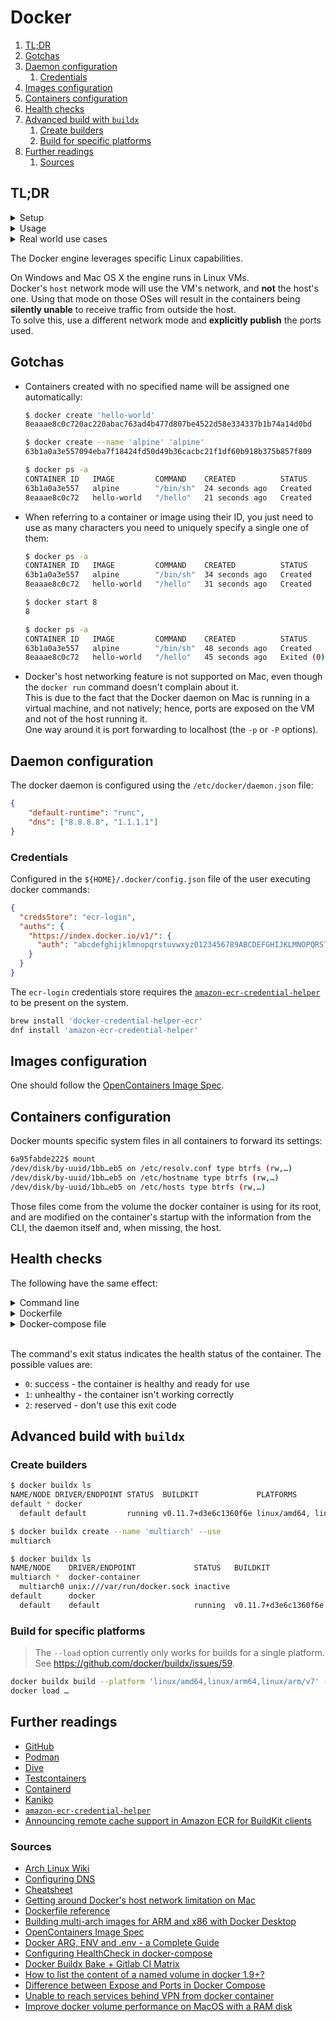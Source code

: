 # Docker

1. [TL;DR](#tldr)
1. [Gotchas](#gotchas)
1. [Daemon configuration](#daemon-configuration)
   1. [Credentials](#credentials)
1. [Images configuration](#images-configuration)
1. [Containers configuration](#containers-configuration)
1. [Health checks](#health-checks)
1. [Advanced build with `buildx`](#advanced-build-with-buildx)
   1. [Create builders](#create-builders)
   1. [Build for specific platforms](#build-for-specific-platforms)
1. [Further readings](#further-readings)
   1. [Sources](#sources)

## TL;DR

<details>
  <summary>Setup</summary>

| OS       | Setup type       | Engine configuration file                                                  | Settings                                                          | Data directory          |
| -------- | ---------------- | -------------------------------------------------------------------------- | ----------------------------------------------------------------- | ----------------------- |
| Linux    | Engine, regular  | `/etc/docker/daemon.json`                                                  |                                                                   | `/var/lib/docker`       |
| Linux    | Engine, rootless | `${XDG_CONFIG_HOME}/docker/daemon.json`<br/>`~/.config/docker/daemon.json` |                                                                   |                         |
| Linux    | Docker Desktop   | `${HOME}/.docker/daemon.json`                                              | `${HOME}/.docker/desktop/settings.json`                           |                         |
| Mac OS X | Docker Desktop   | `${HOME}/.docker/daemon.json`                                              | `${HOME}/Library/Group Containers/group.com.docker/settings.json` |                         |
| Windows  | Docker Desktop   | `C:\ProgramData\docker\config\daemon.json`                                 | `C:\Users\UserName\AppData\Roaming\Docker\settings.json`          | `C:\ProgramData\docker` |

```sh
# Install.
brew install --cask 'docker'
sudo zypper install 'docker'

# Configure.
vim '/etc/docker/daemon.json'
jq -i '."log-level"="info"' '/etc/docker/daemon.json'
jq -i '.dns=["8.8.8.8", "1.1.1.1"]' "${HOME}/.docker/daemon.json"
```

</details>
<details>
  <summary>Usage</summary>

```sh
# Show locally available images.
docker images -a

# Search for images.
docker search 'boinc'

# Login to registries.
docker login
docker login -u 'username' -p 'password'
aws ecr get-login-password \
| docker login --username 'AWS' --password-stdin '012345678901.dkr.ecr.eu-east-2.amazonaws.com'

# Pull images.
docker pull 'alpine:3.14'
docker pull 'boinc/client:latest'
docker pull 'moby/buildkit@sha256:00d2…'
docker pull 'pulumi/pulumi-nodejs:3.112.0@sha256:37a0…'
docker pull 'quay.io/strimzi/kafka:latest-kafka-3.6.1'
docker pull '012345678901.dkr.ecr.eu-west-1.amazonaws.com/example-com/syncthing:1.27.8'

# Remove images.
docker rmi 'node'
docker rmi 'alpine:3.14'
docker rmi 'f91a431c5276'

# Create containers.
docker create -h 'alpine-test-host' --name 'alpine-test-container' 'alpine:3.19'
docker create … 'quay.io/strimzi/kafka:latest-kafka-3.6.1'

# Start containers.
docker start 'alpine-test-container'
docker start 'bdbe3f45'

# Create and start containers.
docker run 'hello-world'
docker run -ti --rm --platform 'linux/amd64' 'alpine:3.19' cat '/etc/apk/repositories'
docker run -d --name 'boinc' --network='host' --pid='host' -v 'boinc:/var/lib/boinc' \
  -e BOINC_GUI_RPC_PASSWORD='123' -e BOINC_CMD_LINE_OPTIONS='--allow_remote_gui_rpc' \
  'boinc/client'

# Gracefully stop containers.
docker stop 'alpine-test'
docker stop -t '0' 'bdbe3f45'

# Kill containers.
docker kill 'alpine-test'

# Restart containers.
docker restart 'alpine-test'
docker restart 'bdbe3f45'

# Show containers' status.
docker ps
docker ps --all

# List containers with specific metadata values.
docker ps -f 'name=pihole' -f 'status=running' -f 'health=healthy' -q

# Execute commands inside *running* containers.
docker exec 'app_web_1' tail 'logs/development.log'
docker exec -ti 'alpine-test' 'sh'

# Show containers' output.
docker logs -f 'alpine-test'
docker logs --since '1m' 'dblab_server' --details
docker logs --since '2024-05-01' -n '100' 'mariadb'
docker logs --since '2024-08-01T23:11:35' --until '2024-08-05T20:43:35' 'gitlab'

# List processes running inside containers.
docker top 'alpine-test'

# Show information on containers.
docker inspect 'alpine-test'
docker inspect --format='{{index .RepoDigests 0}}' 'pulumi/pulumi-nodejs:3.112.0'

# Build a docker image.
docker build -t 'private/alpine:3.14' .

# Tag images.
docker tag 'alpine:3.14' 'private/alpine:3.14'
docker tag 'f91a431c5276' 'pulumi/pulumi-nodejs:3.112.0'

# Push images.
docker push 'private/alpine:3.14'

# Export images to tarballs.
docker save 'alpine:3.14' -o 'alpine.tar'
docker save 'hello-world' > 'hw.tar'

# Load images from tarballs.
docker load -i 'hw.tar'

# Delete containers.
docker rm 'alpine-test'
docker rm -f '87b27'

# Cleanup.
docker logout
docker rmi 'alpine'
docker image prune -a
docker system prune -a

# List networks.
docker network ls

# Inspect networks.
docker network inspect 'monitoring_default'

# Create volumes.
docker volume create 'volume-name'

# List volumes.
docker volume list

# Inspect volumes.
docker volume inspect 'volume-name'

# Display a summary of the vulnerabilities in images.
# If not given any input, it targets the most recently built image.
docker scout qv
docker scout quickview 'debian:unstable-slim'
docker scout quickview 'archive://hw.tar'

# Display vulnerabilities in images.
docker scout cves
docker scout cves 'alpine'
docker scout cves 'archive://alpine.tar'
docker scout cves --format 'sarif' --output 'alpine.sarif.json' 'oci-dir://alpine'
docker scout cves --format 'only-packages' --only-package-type 'golang' --only-vuln-packages 'fs://.'

# Display base image update recommendations.
docker scout recommendations
docker scout recommendations 'golang:1.19.4' --only-refresh
docker scout recommendations 'golang:1.19.4' --only-update

# List builders.
docker buildx ls

# Create builders.
docker buildx create --name 'builder_name'

# Switch between builders.
docker buildx use 'builder_name'
docker buildx create --name 'builder_name' --use

# Modify builders.
docker buildx create --node 'builder_name'

# Build images.
# '--load' currently only works for builds for a single platform.
docker buildx build -t 'image:tag' --load '.'
docker buildx build … -t 'image:tag' --load --platform 'linux/amd64' '.'
docker buildx build … --push \
  --cache-to 'mode=max,image-manifest=true,oci-mediatypes=true,type=registry,ref=012345678901.dkr.ecr.eu-west-2.amazonaws.com/buildkit-test:cache \
  --cache-from type=registry,ref=012345678901.dkr.ecr.eu-west-2.amazonaws.com/buildkit-test:cache \
  --platform 'linux/amd64,linux/arm64,linux/arm/v7' '.'

# Remove builders.
docker buildx rm 'builder_name'

# Pull images used in compositions.
docker compose pull

# Start compositions.
docker compose up
docker compose up -d

# Execute commands in compositions' containers
docker compose exec 'service-name' 'ls' '-Al'

# Get logs.
docker compose logs
docker compose logs -f --index='3' 'service-name'

# End compositions.
docker compose down
```

</details>
<details style="margin: 0 0 1em 0">
  <summary>Real world use cases</summary>

```sh
# Get the SHAsum of images.
docker inspect --format='{{index .RepoDigests 0}}' 'node:18-buster'

# Act upon files in volumes.
sudo ls "$(docker volume inspect --format '{{.Mountpoint}}' 'baikal_config')"
sudo vim "$(docker volume inspect --format '{{.Mountpoint}}' 'gitea_config')/app.ini"

# Send images to other nodes with Docker.
docker save 'local/image:latest' | ssh -C 'user@remote.host' docker load
```

</details>

The Docker engine leverages specific Linux capabilities.

On Windows and Mac OS X the engine runs in Linux VMs.<br/>
Docker's `host` network mode will use the VM's network, and **not** the host's one. Using that mode on those OSes will
result in the containers being **silently unable** to receive traffic from outside the host.<br/>
To solve this, use a different network mode and **explicitly publish** the ports used.

## Gotchas

- Containers created with no specified name will be assigned one automatically:

  ```sh
  $ docker create 'hello-world'
  8eaaae8c0c720ac220abac763ad4b477d807be4522d58e334337b1b74a14d0bd

  $ docker create --name 'alpine' 'alpine'
  63b1a0a3e557094eba7f18424fd50d49b36cacbc21f1df60b918b375b857f809

  $ docker ps -a
  CONTAINER ID   IMAGE         COMMAND    CREATED          STATUS    PORTS   NAMES
  63b1a0a3e557   alpine        "/bin/sh"  24 seconds ago   Created           alpine
  8eaaae8c0c72   hello-world   "/hello"   21 seconds ago   Created           sleepy_brown
  ```

- When referring to a container or image using their ID, you just need to use as many characters you need to uniquely
  specify a single one of them:

  ```sh
  $ docker ps -a
  CONTAINER ID   IMAGE         COMMAND    CREATED          STATUS    PORTS   NAMES
  63b1a0a3e557   alpine        "/bin/sh"  34 seconds ago   Created           alpine
  8eaaae8c0c72   hello-world   "/hello"   31 seconds ago   Created           sleepy_brown

  $ docker start 8
  8

  $ docker ps -a
  CONTAINER ID   IMAGE         COMMAND    CREATED          STATUS                      PORTS   NAMES
  63b1a0a3e557   alpine        "/bin/sh"  48 seconds ago   Created                             alpine
  8eaaae8c0c72   hello-world   "/hello"   45 seconds ago   Exited (0) 10 seconds ago           sleepy_brown
  ```

- Docker's host networking feature is not supported on Mac, even though the `docker run` command doesn't complain about
  it.<br/>
  This is due to the fact that the Docker daemon on Mac is running in a virtual machine, and not natively; hence, ports
  are exposed on the VM and not of the host running it.<br/>
  One way around it is port forwarding to localhost (the `-p` or `-P` options).

## Daemon configuration

The docker daemon is configured using the `/etc/docker/daemon.json` file:

```json
{
    "default-runtime": "runc",
    "dns": ["8.8.8.8", "1.1.1.1"]
}
```

### Credentials

Configured in the `${HOME}/.docker/config.json` file of the user executing docker commands:

```json
{
  "credsStore": "ecr-login",
  "auths": {
    "https://index.docker.io/v1/": {
      "auth": "abcdefghijklmnopqrstuvwxyz0123456789ABCDEFGHIJKLMNOPQRSTUVWXYZ101234"
    }
  }
}
```

The `ecr-login` credentials store requires the [`amazon-ecr-credential-helper`][amazon-ecr-credential-helper] to be
present on the system.

```sh
brew install 'docker-credential-helper-ecr'
dnf install 'amazon-ecr-credential-helper'
```

## Images configuration

One should follow the [OpenContainers Image Spec].

## Containers configuration

Docker mounts specific system files in all containers to forward its settings:

```sh
6a95fabde222$ mount
/dev/disk/by-uuid/1bb…eb5 on /etc/resolv.conf type btrfs (rw,…)
/dev/disk/by-uuid/1bb…eb5 on /etc/hostname type btrfs (rw,…)
/dev/disk/by-uuid/1bb…eb5 on /etc/hosts type btrfs (rw,…)
```

Those files come from the volume the docker container is using for its root, and are modified on the container's startup
with the information from the CLI, the daemon itself and, when missing, the host.

## Health checks

The following have the same effect:

<details><summary>Command line</summary>

```sh
docker run … \
  --health-cmd 'curl --fail --insecure --silent --show-error http://localhost/ || exit 1' \
  --health-interval '5m' \
  --health-timeout '3s' \
  --health-retries '4' \
  --health-start-period '10s'
```

</details>
<details><summary>Dockerfile</summary>

```Dockerfile
HEALTHCHECK --interval=5m --timeout=3s --start-period=10s --retries=4 \
  CMD curl --fail --insecure --silent --show-error http://localhost/ || exit 1
```

</details>
<details><summary>Docker-compose file</summary>

```yaml
version: '3.6'
services:
  web-server:
    healthcheck:
      test: curl --fail --insecure --silent --show-error http://localhost/ || exit 1
      interval: 5m
      timeout: 3s
      retries: 4
      start_period: 10s
    …
```

</details><br/>

The command's exit status indicates the health status of the container. The possible values are:

- `0`: success - the container is healthy and ready for use
- `1`: unhealthy - the container isn't working correctly
- `2`: reserved - don't use this exit code

## Advanced build with `buildx`

### Create builders

```sh
$ docker buildx ls
NAME/NODE DRIVER/ENDPOINT STATUS  BUILDKIT             PLATFORMS
default * docker
  default default         running v0.11.7+d3e6c1360f6e linux/amd64, linux/amd64/v2, linux/amd64/v3, linux/386

$ docker buildx create --name 'multiarch' --use
multiarch

$ docker buildx ls
NAME/NODE    DRIVER/ENDPOINT             STATUS   BUILDKIT             PLATFORMS
multiarch *  docker-container
  multiarch0 unix:///var/run/docker.sock inactive
default      docker
  default    default                     running  v0.11.7+d3e6c1360f6e linux/amd64, linux/amd64/v2, linux/amd64/v3, linux/386
```

### Build for specific platforms

> The `--load` option currently only works for builds for a single platform.<br/>
> See <https://github.com/docker/buildx/issues/59>.

```sh
docker buildx build --platform 'linux/amd64,linux/arm64,linux/arm/v7' -t 'image:tag' '.'
docker load …
```

## Further readings

- [GitHub]
- [Podman]
- [Dive]
- [Testcontainers]
- [Containerd]
- [Kaniko]
- [`amazon-ecr-credential-helper`][amazon-ecr-credential-helper]
- [Announcing remote cache support in Amazon ECR for BuildKit clients]

### Sources

- [Arch Linux Wiki]
- [Configuring DNS]
- [Cheatsheet]
- [Getting around Docker's host network limitation on Mac]
- [Dockerfile reference]
- [Building multi-arch images for ARM and x86 with Docker Desktop]
- [OpenContainers Image Spec]
- [Docker ARG, ENV and .env - a Complete Guide]
- [Configuring HealthCheck in docker-compose]
- [Docker Buildx Bake + Gitlab CI Matrix]
- [How to list the content of a named volume in docker 1.9+?]
- [Difference between Expose and Ports in Docker Compose]
- [Unable to reach services behind VPN from docker container]
- [Improve docker volume performance on MacOS with a RAM disk]

<!--
  Reference
  ═╬═Time══
  -->

<!-- Knowledge base -->
[containerd]: containerd.md
[dive]: dive.placeholder
[kaniko]: kaniko.md
[podman]: podman.md
[testcontainers]: testcontainers.md

<!-- Upstream -->
[building multi-arch images for arm and x86 with docker desktop]: https://www.docker.com/blog/multi-arch-images/
[dockerfile reference]: https://docs.docker.com/reference/dockerfile/
[github]: https://github.com/docker

<!-- Others -->
[amazon-ecr-credential-helper]: https://github.com/awslabs/amazon-ecr-credential-helper
[announcing remote cache support in amazon ecr for buildkit clients]: https://aws.amazon.com/blogs/containers/announcing-remote-cache-support-in-amazon-ecr-for-buildkit-clients/
[arch linux wiki]: https://wiki.archlinux.org/index.php/Docker
[cheatsheet]: https://collabnix.com/docker-cheatsheet/
[configuring dns]: https://dockerlabs.collabnix.com/intermediate/networking/Configuring_DNS.html
[configuring healthcheck in docker-compose]: https://medium.com/@saklani1408/configuring-healthcheck-in-docker-compose-3fa6439ee280
[difference between expose and ports in docker compose]: https://www.baeldung.com/ops/docker-compose-expose-vs-ports
[docker arg, env and .env - a complete guide]: https://vsupalov.com/docker-arg-env-variable-guide/
[docker buildx bake + gitlab ci matrix]: https://teymorian.medium.com/docker-buildx-bake-gitlab-ci-matrix-77edb6b9863f
[getting around docker's host network limitation on mac]: https://medium.com/@lailadahi/getting-around-dockers-host-network-limitation-on-mac-9e4e6bfee44b
[how to list the content of a named volume in docker 1.9+?]: https://stackoverflow.com/questions/34803466/how-to-list-the-content-of-a-named-volume-in-docker-1-9
[improve docker volume performance on macos with a ram disk]: https://thoughts.theden.sh/posts/docker-ramdisk-macos-benchmark/
[opencontainers image spec]: https://specs.opencontainers.org/image-spec/
[unable to reach services behind vpn from docker container]: https://github.com/docker/for-mac/issues/5322
